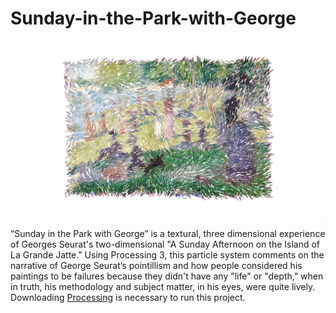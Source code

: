 # Sunday-in-the-Park-with-George

![](noise.png)

“Sunday in the Park with George” is a textural, three dimensional experience of Georges Seurat's two-dimensional "A Sunday Afternoon on the Island of La Grande Jatte." Using Processing 3, this particle system comments on the narrative of George Seurat’s pointillism and how people considered his paintings to be failures because they didn't have any "life" or "depth," when in truth, his methodology and subject matter, in his eyes, were quite lively.  
Downloading [Processing](https://processing.org/) is necessary to run this project.
